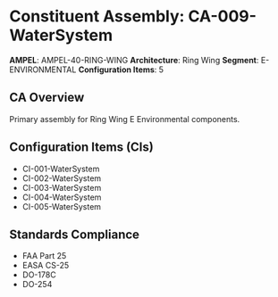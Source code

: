 # Constituent Assembly: CA-009-WaterSystem

**AMPEL**: AMPEL-40-RING-WING
**Architecture**: Ring Wing
**Segment**: E-ENVIRONMENTAL
**Configuration Items**: 5

## CA Overview
Primary assembly for Ring Wing E Environmental components.

## Configuration Items (CIs)
- CI-001-WaterSystem
- CI-002-WaterSystem
- CI-003-WaterSystem
- CI-004-WaterSystem
- CI-005-WaterSystem

## Standards Compliance
- FAA Part 25
- EASA CS-25
- DO-178C
- DO-254
